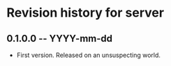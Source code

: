 # Revision history for server

## 0.1.0.0 -- YYYY-mm-dd

* First version. Released on an unsuspecting world.
